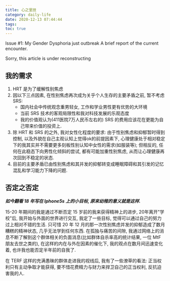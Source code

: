 ```yaml
---
title: 心之里技
category: daily-life
date: 2020-12-13 07:44:44
tags:
toc: true
---
```


Issue #1: My Gender Dysphoria just outbreak
A brief report of the current encounter.

<!-- more -->

Sorry, this article is under reconstructing

## 我的需求

1. HRT 是为了缓解性别焦虑
2. 因以下三点因素, 在性别焦虑再次成为关乎个人生存的主要矛盾之前, 暂不考虑 SRS:
   * 国内社会中传统观念重男轻女, 工作和学业男性更有优势的大环境
   * 当前 SRS 技术的客观局限性和我对科技发展的乐观态度
   * 我的价值观认为(411医院7万人民币左右的) SRS 的费用应该花在更能为自己带来价值的投资上.
3. 除 HRT 和 SRS 的之外, 我对女性化程度的要求:
   由于性别焦虑和抑郁暂时得到控制, 以及外貌在自己主观认知上觉得ok的前提因素下,
   心理健康处于相对稳定下的我其实并不需要更多刻板性别认知中女性的需求(如服装等);
   但相反的, 任何在此稳态下向男性化倾斜的尝试, 都有可能加重性别焦虑, 从而让心理健康再次回到不稳定的状态.
4. 目前的主要矛盾已由性别焦虑和其并发的抑郁转变成睡眠障碍和其引发的记忆混乱和学习能力下降的问题.

## 否定之否定

***如今翻看 18 年写在 Iphone5s 上的小目标, 原来幼稚的意义就是这样.***

15-20 年期间的我是通过不断否定 15 岁前的我来获得精神上的进步,
20年离开"学校"后, 我开始与外面的世界进行交互, 我定了一些目标, 觉得可以通过自己的努力过上相对不错的生活.
只可惜 20 年 12 月的那一次性别焦虑并发的抑郁造成了数月糟糕的精神状态, 几乎无法学到任何东西.
在孤独与痛苦的间隙, 我通过网络上的消息不断了解到这个群体相关的负面消息(比如群体自杀率高的统计结果, 一位 MtF 朋友去世之类的),
在这样的内在与外在因素的催化下, 我的观点在数月间迅速变化着, 也许我也能否定半年前的自我了.

在 TERF 这样的充满愚昧的群体走进我的视线后, 我有了一些潦草的看法: 正当权利只有主动争取才能获得, 要不惜花费精力与财力来捍卫自己的正当权利, 反抗迫害我的人.


